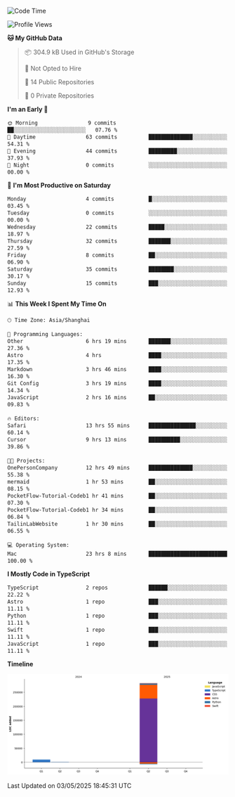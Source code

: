 <!--
**PascalDai/PascalDai** is a ✨ _special_ ✨ repository because its `README.md` (this file) appears on your GitHub profile.

Here are some ideas to get you started:

- 🔭 I’m currently working on ...
- 🌱 I’m currently learning ...
- 👯 I’m looking to collaborate on ...
- 🤔 I’m looking for help with ...
- 💬 Ask me about ...
- 📫 How to reach me: ...
- 😄 Pronouns: ...
- ⚡ Fun fact: ...
-->

<!--START_SECTION:waka-->
![Code Time](http://img.shields.io/badge/Code%20Time-1%2C024%20hrs%2022%20mins-blue)

![Profile Views](http://img.shields.io/badge/Profile%20Views-0-blue)

**🐱 My GitHub Data** 

> 📦 304.9 kB Used in GitHub's Storage 
 > 
> 🚫 Not Opted to Hire
 > 
> 📜 14 Public Repositories 
 > 
> 🔑 0 Private Repositories 
 > 
**I'm an Early 🐤** 

```text
🌞 Morning                9 commits           ██░░░░░░░░░░░░░░░░░░░░░░░   07.76 % 
🌆 Daytime                63 commits          ██████████████░░░░░░░░░░░   54.31 % 
🌃 Evening                44 commits          █████████░░░░░░░░░░░░░░░░   37.93 % 
🌙 Night                  0 commits           ░░░░░░░░░░░░░░░░░░░░░░░░░   00.00 % 
```
📅 **I'm Most Productive on Saturday** 

```text
Monday                   4 commits           █░░░░░░░░░░░░░░░░░░░░░░░░   03.45 % 
Tuesday                  0 commits           ░░░░░░░░░░░░░░░░░░░░░░░░░   00.00 % 
Wednesday                22 commits          █████░░░░░░░░░░░░░░░░░░░░   18.97 % 
Thursday                 32 commits          ███████░░░░░░░░░░░░░░░░░░   27.59 % 
Friday                   8 commits           ██░░░░░░░░░░░░░░░░░░░░░░░   06.90 % 
Saturday                 35 commits          ████████░░░░░░░░░░░░░░░░░   30.17 % 
Sunday                   15 commits          ███░░░░░░░░░░░░░░░░░░░░░░   12.93 % 
```


📊 **This Week I Spent My Time On** 

```text
🕑︎ Time Zone: Asia/Shanghai

💬 Programming Languages: 
Other                    6 hrs 19 mins       ███████░░░░░░░░░░░░░░░░░░   27.36 % 
Astro                    4 hrs               ████░░░░░░░░░░░░░░░░░░░░░   17.35 % 
Markdown                 3 hrs 46 mins       ████░░░░░░░░░░░░░░░░░░░░░   16.30 % 
Git Config               3 hrs 19 mins       ████░░░░░░░░░░░░░░░░░░░░░   14.34 % 
JavaScript               2 hrs 16 mins       ██░░░░░░░░░░░░░░░░░░░░░░░   09.83 % 

🔥 Editors: 
Safari                   13 hrs 55 mins      ███████████████░░░░░░░░░░   60.14 % 
Cursor                   9 hrs 13 mins       ██████████░░░░░░░░░░░░░░░   39.86 % 

🐱‍💻 Projects: 
OnePersonCompany         12 hrs 49 mins      ██████████████░░░░░░░░░░░   55.38 % 
mermaid                  1 hr 53 mins        ██░░░░░░░░░░░░░░░░░░░░░░░   08.15 % 
PocketFlow-Tutorial-Codeb1 hr 41 mins        ██░░░░░░░░░░░░░░░░░░░░░░░   07.30 % 
PocketFlow-Tutorial-Codeb1 hr 34 mins        ██░░░░░░░░░░░░░░░░░░░░░░░   06.84 % 
TailinLabWebsite         1 hr 30 mins        ██░░░░░░░░░░░░░░░░░░░░░░░   06.55 % 

💻 Operating System: 
Mac                      23 hrs 8 mins       █████████████████████████   100.00 % 
```

**I Mostly Code in TypeScript** 

```text
TypeScript               2 repos             ██████░░░░░░░░░░░░░░░░░░░   22.22 % 
Astro                    1 repo              ███░░░░░░░░░░░░░░░░░░░░░░   11.11 % 
Python                   1 repo              ███░░░░░░░░░░░░░░░░░░░░░░   11.11 % 
Swift                    1 repo              ███░░░░░░░░░░░░░░░░░░░░░░   11.11 % 
JavaScript               1 repo              ███░░░░░░░░░░░░░░░░░░░░░░   11.11 % 
```



**Timeline**

![Lines of Code chart](https://raw.githubusercontent.com/PascalDai/PascalDai/main/assets/bar_graph.png)


 Last Updated on 03/05/2025 18:45:31 UTC
<!--END_SECTION:waka-->
